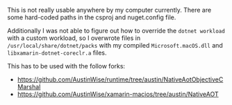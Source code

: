 
This is not really usable anywhere by my computer currently. There are some hard-coded paths in the
csproj and nuget.config file.

Additionally I was not able to figure out how to override the `dotnet workload` with a custom
workload, so I overwrote files in `/usr/local/share/dotnet/packs` with my compiled
`Microsoft.macOS.dll` and `libxamarin-dotnet-coreclr.a` files.


This has to be used with the follow forks:

* https://github.com/AustinWise/runtime/tree/austin/NativeAotObjectiveCMarshal
* https://github.com/AustinWise/xamarin-macios/tree/austin/NativeAOT
